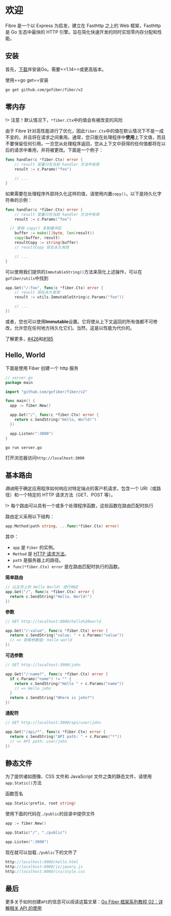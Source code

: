 # 欢迎

Fibre 是一个以 Express 为启发，建立在 Fasthttp 之上的 Web 框架，Fasthttp 是 Go 生态中最快的 HTTP 引擎。旨在简化快速开发的同时实现零内存分配和性能。

## 安装

首先，[下载](https://studygolang.com/dl)并安装Go。需要==1.14==或更高版本。

使用==go get==安装

```bash
go get github.com/gofiber/fiber/v2
```

## 零内存

!> 注意！默认情况下，`*fiber.Ctx`中的值会有被改变的风险

由于 Fibre 针对高性能进行了优化，因此`fiber.Ctx`中的值在默认情况下不是一成不变的，并且将在请求之间重用。通常，您只能在处理程序中**使用**上下文值，而且不要保留任何引用。一旦您从处理程序返回，您从上下文中获得的任何值都将在以后的请求中重用，并将被更改。下面是一个例子：

```go
func handler(c *fiber.Ctx) error {
    // result 变量只在当前 handler 方法中有效
    result := c.Params("foo") 

    // ...
}
```

如果需要在处理程序外部持久化这样的值，请使用内置`copy()`。以下是持久化字符串的示例：

```go
func handler(c *fiber.Ctx) error {
    // result 变量只在当前 handler 方法中有效
    result := c.Params("foo")

  // 使用 copy() 复制缓冲区
    buffer := make([]byte, len(result))
    copy(buffer, result)
    resultCopy := string(buffer) 
    // resultCopy 现在永久有效

    // ...
}
```

可以使用我们提供的`ImmutableString()`方法来简化上述操作，可以在`gofiber/utils`中找到

```go
app.Get("/:foo", func(c *fiber.Ctx) error {
    // result 现在永久有效
    result := utils.ImmutableString(c.Params("foo")) 

    // ...
})
```

或者，您也可以使用**Immutable**设置。它将使从上下文返回的所有值都不可修改，允许您在任何地方持久化它们。当然，这是以性能为代价的。

了解更多，[#426](https://github.com/gofiber/fiber/issues/426)和[#185](https://github.com/gofiber/fiber/issues/185)

## Hello, World

下面是使用 Fiber 创建一个 http 服务

```go
// server.go
package main

import "github.com/gofiber/fiber/v2"

func main() {
  app := fiber.New()

  app.Get("/", func(c *fiber.Ctx) error {
    return c.SendString("Hello, World!")
  })

  app.Listen(":3000")
}
```

```shell
go run server.go
```

打开浏览器访问`http://localhost:3000`

## 基本路由

*路由*用于确定应用程序如何响应对特定端点的客户机请求，包含一个 URI（或路径）和一个特定的 HTTP 请求方法（GET、POST 等）。

!> 每个路由可以具有一个或多个处理程序函数，这些函数在路由匹配时执行

路由定义采用以下结构：

```go
app.Method(path string, ...func(*fiber.Ctx) error)
```

其中：

- `app` 是 `Fiber` 的实例。
- `Method` 是 [HTTP 请求方法](https://zh.wikipedia.org/wiki/%E8%B6%85%E6%96%87%E6%9C%AC%E4%BC%A0%E8%BE%93%E5%8D%8F%E8%AE%AE)。
- `path` 是服务器上的路径。
- `func(*fiber.Ctx) error` 是在路由匹配时执行的函数。

**简单路由**

```go
// 以主页上的 Hello World! 进行响应
app.Get("/", func(c *fiber.Ctx) error {
  return c.SendString("Hello, World!")
})
```

**参数**

```go
// GET http://localhost:8080/hello%20world

app.Get("/:value", func(c *fiber.Ctx) error {
  return c.SendString("value: " + c.Params("value"))
  // => 获取参数值: hello world
})
```

**可选参数**

```go
// GET http://localhost:3000/john

app.Get("/:name?", func(c *fiber.Ctx) error {
  if c.Params("name") != "" {
    return c.SendString("Hello " + c.Params("name"))
    // => Hello john
  }
  return c.SendString("Where is john?")
})
```

**通配符**

```go
// GET http://localhost:3000/api/user/john

app.Get("/api/*", func(c *fiber.Ctx) error {
  return c.SendString("API path: " + c.Params("*"))
  // => API path: user/john
})
```

## 静态文件

为了提供诸如图像、CSS 文件和 JavaScript 文件之类的静态文件，请使用`app.Static()`方法

函数签名

```go
app.Static(prefix, root string)
```

使用下面的代码在`./public`的目录中提供文件

```go
app := fiber.New()

app.Static("/", "./public") 

app.Listen(":3000")
```

现在就可以加载`./public`下的文件了

```go
http://localhost:8080/hello.html
http://localhost:8080/js/jquery.js
http://localhost:8080/css/style.css
```

## 最后

更多关于如何创建`API`的信息可以阅读这篇文章：[Go Fiber 框架系列教程 02：详解相关 API 的使用](https://polarisxu.studygolang.com/posts/go/fiber/go-fiber-basic-tutorial02/)

